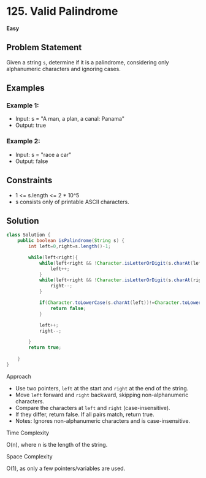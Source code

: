 # 125. Valid Palindrome
**Easy**

## Problem Statement
Given a string `s`, determine if it is a palindrome, considering only alphanumeric characters and ignoring cases.

## Examples
### Example 1:
- Input: s = "A man, a plan, a canal: Panama"
- Output: true

### Example 2:
- Input: s = "race a car"
- Output: false

## Constraints
- 1 <= s.length <= 2 * 10^5
- s consists only of printable ASCII characters.

## Solution
```java
class Solution {
	public boolean isPalindrome(String s) {
		int left=0,right=s.length()-1;

		while(left<right){
			while(left<right && !Character.isLetterOrDigit(s.charAt(left))){
				left++;
			}
			while(left<right && !Character.isLetterOrDigit(s.charAt(right))){
				right--;
			}

			if(Character.toLowerCase(s.charAt(left))!=Character.toLowerCase(s.charAt(right))){
				return false;
			}

			left++;
			right--;

		}
		return true;
        
	}
}
```

Approach

- Use two pointers, `left` at the start and `right` at the end of the string.
- Move `left` forward and `right` backward, skipping non-alphanumeric characters.
- Compare the characters at `left` and `right` (case-insensitive).
- If they differ, return false. If all pairs match, return true.
- Notes: Ignores non-alphanumeric characters and is case-insensitive.

Time Complexity

O(n), where n is the length of the string.

Space Complexity

O(1), as only a few pointers/variables are used.
